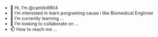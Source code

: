 - 👋 Hi, I’m @camilo9904
- 👀 I’m interested in learn porgraming cause i like Biomedical Enginner 
- 🌱 I’m currently learning ...
- 💞️ I’m looking to collaborate on ...
- 📫 How to reach me ...

<!---
camilo9904/camilo9904 is a ✨ special ✨ repository because its `README.md` (this file) appears on your GitHub profile.
You can click the Preview link to take a look at your changes.
--->
